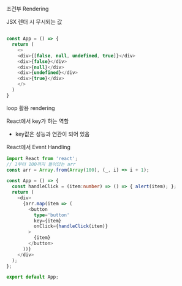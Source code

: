 #
조건부 Rendering

JSX 렌더 시 무시되는 값
```ts

const App = () => {
  return (
    <>
    <div>{[false, null, undefined, true]}</div>
    <div>{false}</div>
    <div>{null}</div>
    <div>{undefined}</div>
    <div>{true}</div>
    </>
  )
}
```


loop 활용 rendering

React에서 key가 하는 역할  
 - key값은 성능과 연관이 되어 있음

React에서 Event Handling  
```ts
import React from 'react';
// 1부터 100까지 들어있는 arr
const arr = Array.from(Array(100), (_, i) => i + 1);

const App = () => {
  const handleClick = (item:number) => () => { alert(item); };
  return ( 
    <div> 
      {arr.map(item => (
        <button
          type='button'
          key={item}
          onClick={handleClick(item)}
        >
          {item}
        </button>
      ))}
    </div>
  );
};

export default App;

```
